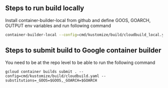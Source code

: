 ## Steps to run build locally

Install container-builder-local from github and define GOOS, GOARCH, OUTPUT env
variables and run following command

```sh
container-builder-local --config=cmd/kustomize/build/cloudbuild_local.yaml --dryrun=false --substitutions=_GOOS=$GOOS,_GOARCH=$GOARCH --write-workspace=$OUTPUT .
```

## Steps to submit build to Google container builder

You need to be at the repo level to be able to run the following command

```
gcloud container builds submit . --config=cmd/kustomize/build/cloudbuild.yaml --substitutions=_GOOS=$GOOS,_GOARCH=$GOARCH
```
